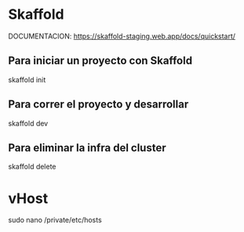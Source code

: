 # Skaffold

DOCUMENTACION: https://skaffold-staging.web.app/docs/quickstart/

## Para iniciar un proyecto con Skaffold

skaffold init

## Para correr el proyecto y desarrollar

skaffold dev

## Para eliminar la infra del cluster

skaffold delete


# vHost
sudo nano /private/etc/hosts